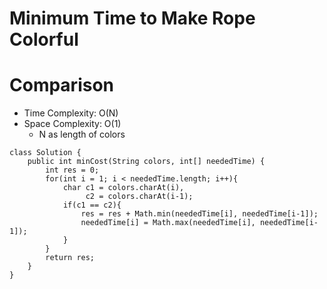 # Minimum Time to Make Rope Colorful

# Comparison

- Time Complexity: O(N)
- Space Complexity: O(1)
  - N as length of colors

```
class Solution {
    public int minCost(String colors, int[] neededTime) {
        int res = 0;
        for(int i = 1; i < neededTime.length; i++){
            char c1 = colors.charAt(i),
                 c2 = colors.charAt(i-1);
            if(c1 == c2){
                res = res + Math.min(neededTime[i], neededTime[i-1]);
                neededTime[i] = Math.max(neededTime[i], neededTime[i-1]);
            }
        }
        return res;
    }
}
```
